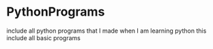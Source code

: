 # PythonPrograms
include all python programs that I made when I am learning python
this include all basic programs 

